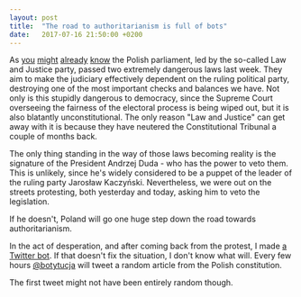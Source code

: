 ```yaml
---
layout: post
title:  "The road to authoritarianism is full of bots"
date:   2017-07-16 21:50:00 +0200
---
```

As [you](https://www.ft.com/content/2f746758-6a35-11e7-bfeb-33fe0c5b7eaa) [might](http://www.bbc.com/news/world-europe-40622896) [already](https://www.reuters.com/article/us-poland-politics-protests-idUSKBN1A10S3) [know](http://www.aljazeera.com/news/2017/07/thousands-rally-court-reforms-poland-170716182817251.html) the Polish parliament, led by the so-called Law and Justice party, passed two extremely dangerous laws last week. They aim to make the judiciary effectively dependent on the ruling political party, destroying one of the most important checks and balances we have. Not only is this stupidly dangerous to democracy, since the Supreme Court overseeing the fairness of the electoral process is being wiped out, but it is also blatantly unconstitutional. The only reason "Law and Justice" can get away with it is because they have neutered the Constitutional Tribunal a couple of months back.

The only thing standing in the way of those laws becoming reality is the signature of the President Andrzej Duda - who has the power to veto them. This is unlikely, since he's widely considered to be a puppet of the leader of the ruling party Jarosław Kaczyński. Nevertheless, we were out on the streets protesting, both yesterday and today, asking him to veto the legislation.

If he doesn't, Poland will go one huge step down the road towards authoritarianism.

In the act of desperation, and after coming back from the protest, I made [a Twitter bot](https://twitter.com/botytucja). If that doesn't fix the situation, I don't know what will. Every few hours [@botytucja](https://twitter.com/botytucja) will tweet a random article from the Polish constitution.

The first tweet might not have been entirely random though.
